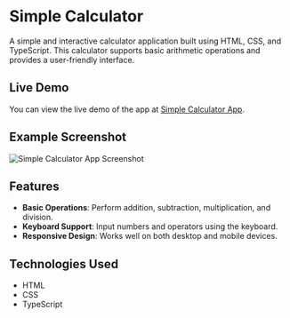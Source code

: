 # Simple Calculator

A simple and interactive calculator application built using HTML, CSS, and TypeScript. This calculator supports basic arithmetic operations and provides a user-friendly interface.

## Live Demo

You can view the live demo of the app at [Simple Calculator App](https://samuelson777.github.io/Simple-Calculator/).

## Example Screenshot
![Simple Calculator App Screenshot](https://github.com/user-attachments/assets/3bb1a4d4-17a9-41a1-9e4a-7dc04d20750b)

## Features

- **Basic Operations**: Perform addition, subtraction, multiplication, and division.
- **Keyboard Support**: Input numbers and operators using the keyboard.
- **Responsive Design**: Works well on both desktop and mobile devices.

## Technologies Used

- HTML
- CSS
- TypeScript
